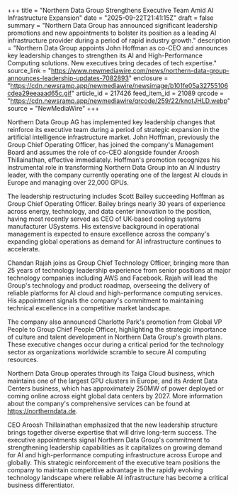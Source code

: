 +++
title = "Northern Data Group Strengthens Executive Team Amid AI Infrastructure Expansion"
date = "2025-09-22T21:41:15Z"
draft = false
summary = "Northern Data Group has announced significant leadership promotions and new appointments to bolster its position as a leading AI infrastructure provider during a period of rapid industry growth."
description = "Northern Data Group appoints John Hoffman as co-CEO and announces key leadership changes to strengthen its AI and High-Performance Computing solutions. New executives bring decades of tech expertise."
source_link = "https://www.newmediawire.com/news/northern-data-group-announces-leadership-updates-7082893"
enclosure = "https://cdn.newsramp.app/newmediawire/newsimage/b101fe05a32755106cdea29eeaaad65c.gif"
article_id = 217426
feed_item_id = 21089
qrcode = "https://cdn.newsramp.app/newmediawire/qrcode/259/22/knotJHLD.webp"
source = "NewMediaWire"
+++

<p>Northern Data Group AG has implemented key leadership changes that reinforce its executive team during a period of strategic expansion in the artificial intelligence infrastructure market. John Hoffman, previously the Group Chief Operating Officer, has joined the company's Management Board and assumes the role of co-CEO alongside founder Aroosh Thillainathan, effective immediately. Hoffman's promotion recognizes his instrumental role in transforming Northern Data Group into an AI industry leader, with the company currently operating one of the largest AI clouds in Europe and managing over 22,000 GPUs.</p><p>The leadership restructuring includes Scott Bailey succeeding Hoffman as Group Chief Operating Officer. Bailey brings nearly 30 years of experience across energy, technology, and data center innovation to the position, having most recently served as CEO of UK-based cooling systems manufacturer USystems. His extensive background in operational management is expected to ensure excellence across the company's expanding global operations as demand for AI infrastructure continues to accelerate.</p><p>Chandan Rajah joins as Group Chief Technology Officer, bringing more than 25 years of technology leadership experience from senior positions at major technology companies including AWS and Facebook. Rajah will lead the Group's technology and product roadmap, overseeing the delivery of reliable platforms for AI cloud and high-performance computing services. His appointment signals the company's commitment to maintaining technical excellence in a competitive market landscape.</p><p>The company also announced Charlotte Park's promotion from Global VP People to Group Chief People Officer, highlighting the strategic importance of culture and talent development in Northern Data Group's growth plans. These executive changes occur during a critical period for the technology sector as organizations worldwide scramble to secure AI computing resources.</p><p>Northern Data Group operates through its Taiga Cloud business, which maintains one of the largest GPU clusters in Europe, and its Ardent Data Centers business, which has approximately 250MW of power deployed or coming online across eight global data centers by 2027. More information about the company's comprehensive services can be found at <a href="https://northerndata.de" rel="nofollow" target="_blank">https://northerndata.de</a>.</p><p>CEO Aroosh Thillainathan emphasized that the new leadership structure brings together diverse expertise that will drive long-term success. The executive appointments signal Northern Data Group's commitment to strengthening leadership capabilities as it capitalizes on growing demand for AI and high-performance computing infrastructure across Europe and globally. This strategic reinforcement of the executive team positions the company to maintain competitive advantage in the rapidly evolving technology landscape where reliable AI infrastructure has become a critical business differentiator.</p>